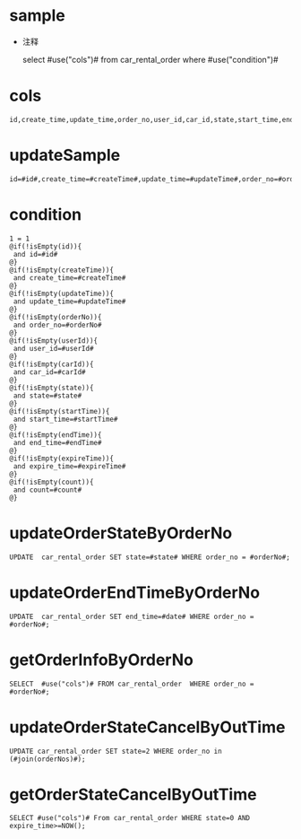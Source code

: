 sample
===
* 注释

	select #use("cols")# from car_rental_order  where  #use("condition")#

cols
===
	id,create_time,update_time,order_no,user_id,car_id,state,start_time,end_time,expire_time,count

updateSample
===
	
	id=#id#,create_time=#createTime#,update_time=#updateTime#,order_no=#orderNo#,user_id=#userId#,car_id=#carId#,state=#state#,start_time=#startTime#,end_time=#endTime#,expire_time=#expireTime#,count=#count#

condition
===

	1 = 1  
	@if(!isEmpty(id)){
	 and id=#id#
	@}
	@if(!isEmpty(createTime)){
	 and create_time=#createTime#
	@}
	@if(!isEmpty(updateTime)){
	 and update_time=#updateTime#
	@}
	@if(!isEmpty(orderNo)){
	 and order_no=#orderNo#
	@}
	@if(!isEmpty(userId)){
	 and user_id=#userId#
	@}
	@if(!isEmpty(carId)){
	 and car_id=#carId#
	@}
	@if(!isEmpty(state)){
	 and state=#state#
	@}
	@if(!isEmpty(startTime)){
	 and start_time=#startTime#
	@}
	@if(!isEmpty(endTime)){
	 and end_time=#endTime#
	@}
	@if(!isEmpty(expireTime)){
	 and expire_time=#expireTime#
	@}
	@if(!isEmpty(count)){
	 and count=#count#
	@}
	
updateOrderStateByOrderNo
===
    UPDATE 	car_rental_order SET state=#state# WHERE order_no = #orderNo#;

updateOrderEndTimeByOrderNo
===
    UPDATE 	car_rental_order SET end_time=#date# WHERE order_no = #orderNo#;
    
getOrderInfoByOrderNo
===
    SELECT  #use("cols")# FROM car_rental_order  WHERE order_no = #orderNo#;

updateOrderStateCancelByOutTime
===
    UPDATE car_rental_order SET state=2 WHERE order_no in (#join(orderNos)#);
    
getOrderStateCancelByOutTime
===
    SELECT #use("cols")# From car_rental_order WHERE state=0 AND expire_time>=NOW();
